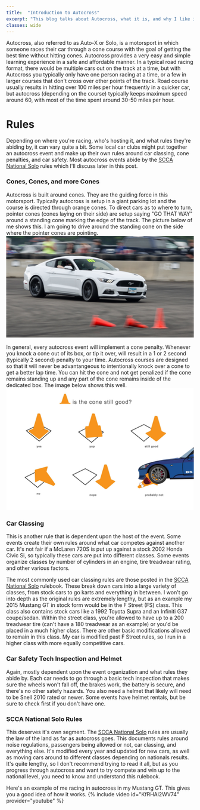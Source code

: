 ```yaml
---
title:  "Introduction to Autocross"
excerpt: "This blog talks about Autocross, what it is, and why I like it!"
classes: wide
---
```

Autocross, also referred to as Auto-X or Solo, is a motorsport in which someone races their car through a cone course with the goal of getting the best time without hitting cones. Autocross provides a very easy and simple learning experience in a safe and affordable manner. In a typical road racing format, there would be multiple cars out on the track at a time, but with Autocross you typically only have one person racing at a time, or a few in larger courses that don't cross over other points of the track. Road course usually results in hitting over 100 miles per hour frequently in a quicker car, but autocross (depending on the course) typically keeps maximum speed around 60, with most of the time spent around 30-50 miles per hour.

# Rules
Depending on where you're racing, who's hosting it, and what rules they're abiding by, it can vary quite a bit. Some local car clubs might put together an autocross event and make up their own rules around car classing, cone penalties, and car safety. Most autocross events abide by the [SCCA National Solo](https://www.scca.com/pages/solo-cars-and-rules) rules which I'll discuss later in this post.

### Cones, Cones, and more Cones
Autocross is built around cones. They are the guiding force in this motorsport. Typically autocross is setup in a giant parking lot and the course is directed through orange cones. To direct cars as to where to turn, pointer cones (cones laying on their side) are setup saying "GO THAT WAY" around a standing cone marking the edge of the track. The picture below of me shows this. I am going to drive around the standing cone on the side where the pointer cones are pointing.
![Cone Example](/assets/images/coneexample.jpg)

In general, every autocross event will implement a cone penalty. Whenever you knock a cone out of its box, or tip it over, will result in a 1 or 2 second (typically 2 second) penalty to your time. Autocross courses are designed so that it will never be advantangeous to intentionally knock over a cone to get a better lap time. You can hit the cone and not get penalized if the cone remains standing up and any part of the cone remains inside of the dedicated box. The image below shows this well.
![Cone Box](/assets/images/conepenalty.jpg)

### Car Classing
This is another rule that is dependent upon the host of the event. Some events create their own rules around what car competes against another car. It's not fair if a McLaren 720S is put up against a stock 2002 Honda Civic Si, so typically these cars are put into different classes. Some events organize classes by number of cylinders in an engine, tire treadwear rating, and other various factors. 

The most commonly used car classing rules are those posted in the [SCCA National Solo](https://www.scca.com/pages/solo-cars-and-rules) rulebook. These break down cars into a large variety of classes, from stock cars to go karts and everything in between. I won't go into depth as the original rules are extremely lengthy, but as an example my 2015 Mustang GT in stock form would be in the F Street (FS) class. This class also contains stock cars like a 1992 Toyota Supra and an Infiniti G37 coupe/sedan. Within the street class, you're allowed to have up to a 200 treadwear tire (can't have a 180 treadwear as an example) or you'd be placed in a much higher class. There are other basic modifications allowed to remain in this class. My car is modified past F Street rules, so I run in a higher class with more equally competitive cars.

### Car Safety Tech Inspection and Helmet
Again, mostly dependent upon the event organization and what rules they abide by. Each car needs to go through a basic tech inspection that makes sure the wheels won't fall off, the brakes work, the battery is secure, and there's no other satefy hazards. You also need a helmet that likely will need to be Snell 2010 rated or newer. Some events have helmet rentals, but be sure to check first if you don't have one.

### SCCA National Solo Rules
This deserves it's own segment. The [SCCA National Solo](https://www.scca.com/pages/solo-cars-and-rules) rules are usually the law of the land as far as autocross goes. This documents rules around noise regulations, passengers being allowed or not, car classing, and everything else. It's modified every year and updated for new cars, as well as moving cars around to different classes depending on nationals results. It's quite lengthy, so I don't recommend trying to read it all, but as you progress through autocross and want to try compete and win up to the national level, you need to know and understand this rulebook.

Here's an example of me racing in autocross in my Mustang GT. This gives you a good idea of how it works.
{% include video id="KfRHAl2WV74" provider="youtube" %}
